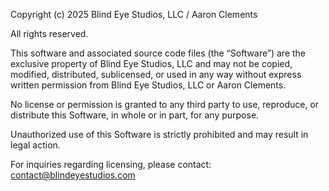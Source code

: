 Copyright (c) 2025 Blind Eye Studios, LLC / Aaron Clements

All rights reserved.

This software and associated source code files (the “Software”) are the exclusive property of Blind Eye Studios, LLC and may not be copied, modified, distributed, sublicensed, or used in any way without express written permission from Blind Eye Studios, LLC or Aaron Clements.

No license or permission is granted to any third party to use, reproduce, or distribute this Software, in whole or in part, for any purpose.

Unauthorized use of this Software is strictly prohibited and may result in legal action.

For inquiries regarding licensing, please contact: contact@blindeyestudios.com
